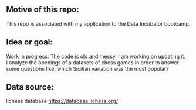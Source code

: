 ## Motive of this repo:
This repo is associated with my application to the Data Incubator bootcamp. 

## Idea or goal:
Work in progress: The code is old and messy. I am working on updating it. </br>
I analyze the openings of a datasets of chess games in order to answer some questions like: which Sicilian variation was the most popular?

## Data source: 
lichess database https://database.lichess.org/

